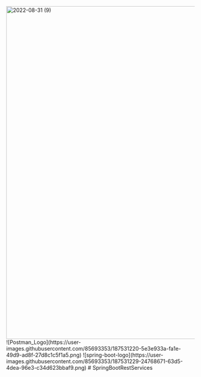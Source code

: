 <img width="887" alt="2022-08-31 (9)" src="https://user-images.githubusercontent.com/85693353/187530994-8dccffbd-dcc1-463d-a4a8-3a7de1a31bf4.png">
![Postman_Logo](https://user-images.githubusercontent.com/85693353/187531220-5e3e933a-fa1e-49d9-ad8f-27d8c1c5f1a5.png)
![spring-boot-logo](https://user-images.githubusercontent.com/85693353/187531229-24768671-63d5-4dea-96e3-c34d623bbaf9.png)
# SpringBootRestServices
